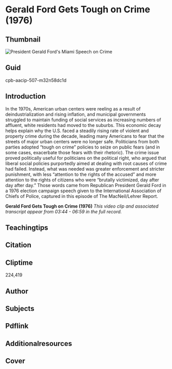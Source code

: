 # Gerald Ford Gets Tough on Crime (1976)

## Thumbnail

![President Gerald Ford's Miami Speech on Crime](https://s3.amazonaws.com/americanarchive.org/primary_source_sets/8_Conservatism.jpg "President Gerald Ford's Miami Speech on Crime")


## Guid
cpb-aacip-507-m32n58dc1d

## Introduction

In the 1970s, American urban centers were reeling as a result of deindustrialization and rising inflation, and municipal governments struggled to maintain funding of social services as increasing numbers of affluent, white residents had moved to the suburbs. This economic decay helps explain why the U.S. faced a steadily rising rate of violent and property crime during the decade, leading many Americans to fear that the streets of major urban centers were no longer safe. Politicians from both parties adopted “tough on crime” policies to seize on public fears (and in some cases, exacerbate those fears with their rhetoric). The crime issue proved politically useful for politicians on the political right, who argued that liberal social policies purportedly aimed at dealing with root causes of crime had failed. Instead, what was needed was greater enforcement and stricter punishment, with less “attention to the rights of the accused” and more attention to the rights of citizens who were “brutally victimized, day after day after day.” Those words came from Republican President Gerald Ford in a 1976 election campaign speech given to the International Association of Chiefs of Police, captured in this episode of The MacNeil/Lehrer Report.

<b>Gerald Ford Gets Tough on Crime (1976)</b>
<i>This video clip and associated transcript appear from 03:44 - 06:59 in the full record.</i>

## Teachingtips

## Citation

## Cliptime

224,419

## Author
## Subjects
## Pdflink
## Additionalresources
## Cover


